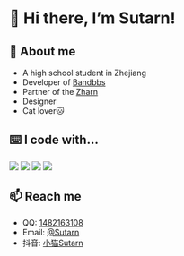 # 👋 Hi there, I’m Sutarn!

## 👾 About me
- A high school student in Zhejiang
- Developer of [Bandbbs](https://www.bandbbs.cn/members/1222159/)
- Partner of the [Zharn](https://www.zharn.top/)
- Designer
- Cat lover🐱
## ⌨️ I code with…
![](https://img.shields.io/badge/Python-blue?logo=python&logoColor=white)
![](https://img.shields.io/badge/html-red?logo=html5&logoColor=white)
![](https://img.shields.io/badge/CSS3-1572B6?logo=css3&logoColor=white)
![](https://img.shields.io/badge/JavaScript-F7DF1E?logo=JavaScript&logoColor=white)
## 📫 Reach me
- QQ: [1482163108](https://message/?uin=1172715738)
- Email: [@Sutarn](mailto:sutarn@zharn.top)
- 抖音: [小猫Sutarn](https://www.douyin.com/user/MS4wLjABAAAAXCpPRT-fwJYtTzZxm6T7Pgnt4TLY-uqlvXNtJujceTA)
